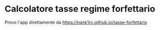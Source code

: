 # Calcolatore tasse regime forfettario

Provo l'app direttamente da https://nank1ro.github.io/tasse-forfettario
